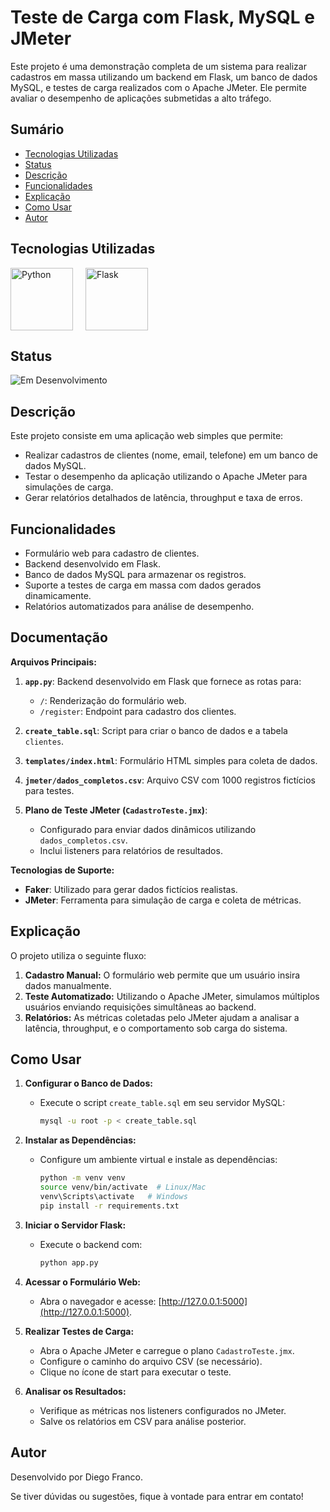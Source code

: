 # Teste de Carga com Flask, MySQL e JMeter

Este projeto é uma demonstração completa de um sistema para realizar cadastros em massa utilizando um backend em Flask, um banco de dados MySQL, e testes de carga realizados com o Apache JMeter. Ele permite avaliar o desempenho de aplicações submetidas a alto tráfego.

## Sumário

- [Tecnologias Utilizadas](#tecnologias-utilizadas)
- [Status](#status)
- [Descrição](#descrição)
- [Funcionalidades](#funcionalidades)
- [Explicação](#explicação)
- [Como Usar](#como-usar)
- [Autor](#autor)

## Tecnologias Utilizadas

<div style="display: flex; flex-direction: row;">
  <div style="margin-right: 20px; display: flex; justify-content: flex-start;">
    <img src="img/python.png" alt="Python" width="100"/>
  </div>
  <div style="margin-right: 20px; display: flex; justify-content: flex-start;">
    <img src="img/flask.png" alt="Flask" width="100"/>
  </div>
</div>

## Status

![Em Desenvolvimento](http://img.shields.io/static/v1?label=STATUS&message=EM%20DESENVOLVIMENTO&color=RED&style=for-the-badge)

## Descrição

Este projeto consiste em uma aplicação web simples que permite:
- Realizar cadastros de clientes (nome, email, telefone) em um banco de dados MySQL.
- Testar o desempenho da aplicação utilizando o Apache JMeter para simulações de carga.
- Gerar relatórios detalhados de latência, throughput e taxa de erros.

## Funcionalidades

- Formulário web para cadastro de clientes.
- Backend desenvolvido em Flask.
- Banco de dados MySQL para armazenar os registros.
- Suporte a testes de carga em massa com dados gerados dinamicamente.
- Relatórios automatizados para análise de desempenho.

## Documentação

**Arquivos Principais:**

1. **`app.py`**: Backend desenvolvido em Flask que fornece as rotas para:
   - `/`: Renderização do formulário web.
   - `/register`: Endpoint para cadastro dos clientes.

2. **`create_table.sql`**: Script para criar o banco de dados e a tabela `clientes`.

3. **`templates/index.html`**: Formulário HTML simples para coleta de dados.

4. **`jmeter/dados_completos.csv`**: Arquivo CSV com 1000 registros fictícios para testes.

5. **Plano de Teste JMeter (`CadastroTeste.jmx`)**:
   - Configurado para enviar dados dinâmicos utilizando `dados_completos.csv`.
   - Inclui listeners para relatórios de resultados.

**Tecnologias de Suporte:**

- **Faker**: Utilizado para gerar dados fictícios realistas.
- **JMeter**: Ferramenta para simulação de carga e coleta de métricas.

## Explicação

O projeto utiliza o seguinte fluxo:
1. **Cadastro Manual:** O formulário web permite que um usuário insira dados manualmente.
2. **Teste Automatizado:** Utilizando o Apache JMeter, simulamos múltiplos usuários enviando requisições simultâneas ao backend.
3. **Relatórios:** As métricas coletadas pelo JMeter ajudam a analisar a latência, throughput, e o comportamento sob carga do sistema.

## Como Usar

1. **Configurar o Banco de Dados:**
   - Execute o script `create_table.sql` em seu servidor MySQL:
     ```bash
     mysql -u root -p < create_table.sql
     ```

2. **Instalar as Dependências:**
   - Configure um ambiente virtual e instale as dependências:
     ```bash
     python -m venv venv
     source venv/bin/activate  # Linux/Mac
     venv\Scripts\activate   # Windows
     pip install -r requirements.txt
     ```

3. **Iniciar o Servidor Flask:**
   - Execute o backend com:
     ```bash
     python app.py
     ```

4. **Acessar o Formulário Web:**
   - Abra o navegador e acesse: [http://127.0.0.1:5000](http://127.0.0.1:5000).

5. **Realizar Testes de Carga:**
   - Abra o Apache JMeter e carregue o plano `CadastroTeste.jmx`.
   - Configure o caminho do arquivo CSV (se necessário).
   - Clique no ícone de start para executar o teste.

6. **Analisar os Resultados:**
   - Verifique as métricas nos listeners configurados no JMeter.
   - Salve os relatórios em CSV para análise posterior.

## Autor

Desenvolvido por Diego Franco.

Se tiver dúvidas ou sugestões, fique à vontade para entrar em contato!

